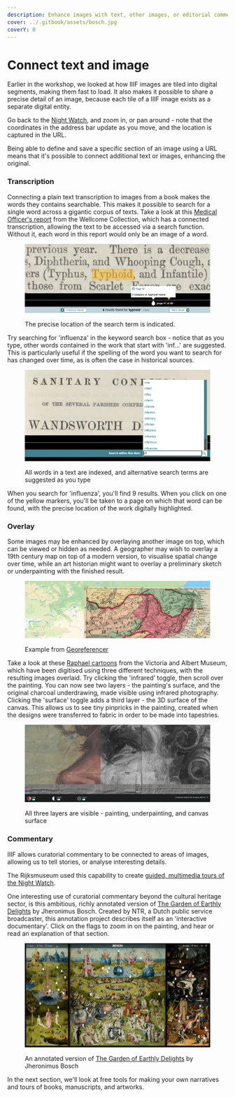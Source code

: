```yaml
---
description: Enhance images with text, other images, or editorial commentary
cover: ../.gitbook/assets/bosch.jpg
coverY: 0
---
```


# Connect text and image

Earlier in the workshop, we looked at how IIIF images are tiled into digital segments, making them fast to load. It also makes it possible to share a precise detail of an image, because each tile of a IIIF image exists as a separate digital entity.

Go back to the [Night Watch](https://hyper-resolution.org/view.html?pointer=0.329,0.001\&i=Rijksmuseum/SK-C-5/SK-C-5\_VIS\_20-um\_2019-12-21), and zoom in, or pan around - note that the coordinates in the address bar update as you move, and the location is captured in the URL.

Being able to define and save a specific section of an image using a URL means that it's possible to connect additional text or images, enhancing the original.

### Transcription

Connecting a plain text transcription to images from a book makes the words they contains searchable. This makes it possible to search for a single word across a gigantic corpus of texts. Take a look at this [Medical Officer's report](https://wellcomelibrary.org/moh/report/b18250464/0#?c=0\&m=0\&s=0\&cv=0\&z=-1.788%2C-0.1202%2C4.589%2C1.7914) from the Wellcome Collection, which has a connected transcription, allowing the text to be accessed via a search function. Without it, each word in this report would only be an image of a word.&#x20;

<figure><img src="../.gitbook/assets/keywordsearch.jpg" alt=""><figcaption><p>The precise location of the search term is indicated.</p></figcaption></figure>

Try searching for 'influenza' in the keyword search box - notice that as you type, other words contained in the work that start with 'inf...' are suggested. This is particularly useful if the spelling of the word you want to search for has changed over time, as is often the case in historical sources.

<figure><img src="../.gitbook/assets/keywordsuggestion.jpg" alt=""><figcaption><p>All words in a text are indexed, and alternative search terms are suggested as you type</p></figcaption></figure>

When you search for 'influenza', you'll find 9 results. When you click on one of the yellow markers, you'll be taken to a page on which that word can be found, with the precise location of the work digitally highlighted.

### Overlay

Some images may be enhanced by overlaying another image on top, which can be viewed or hidden as needed. A geographer may wish to overlay a 19th century map on top of a modern version, to visualise spatial change over time, while an art historian might want to overlay a preliminary sketch or underpainting with the finished result.

<figure><img src="../.gitbook/assets/mapoverlay.jpg" alt=""><figcaption><p>Example from <a href="https://www.georeferencer.com/compare">Georeferencer</a></p></figcaption></figure>

Take a look at these [Raphael cartoons](https://vanda.github.io/curtain-viewer/) from the Victoria and Albert Museum, which have been digitised using three different techniques, with the resulting images overlaid. Try clicking the 'infrared' toggle, then scroll over the painting. You can now see two layers - the painting's surface, and the original charcoal underdrawing, made visible using infrared photography. Clicking the 'surface' toggle adds a third layer - the 3D surface of the canvas. This allows us to see tiny pinpricks in the painting, created when the designs were transferred to fabric in order to be made into tapestries.

<figure><img src="../.gitbook/assets/raphael.jpg" alt=""><figcaption><p>All three layers are visible - painting, underpainting, and canvas surface</p></figcaption></figure>

### Commentary

IIIF allows curatorial commentary to be connected to areas of images, allowing us to tell stories, or analyse interesting details.

The Rijksmuseum used this capability to create [guided, multimedia tours of the Night Watch](https://beleefdenachtwacht.nl/en).

One interesting use of curatorial commentary beyond the cultural heritage sector, is this ambitious, richly annotated version of [The Garden of Earthly Delights](https://archief.ntr.nl/tuinderlusten/en.html) by Jheronimus Bosch. Created by NTR, a Dutch public service broadcaster, this annotation project describes itself as an 'interactive documentary'. Click on the flags to zoom in on the painting, and hear or read an explanation of that section.

<figure><img src="../.gitbook/assets/bosch.jpg" alt=""><figcaption><p>An annotated version of <a href="https://archief.ntr.nl/tuinderlusten/en.html">The Garden of Earthly Delights</a> by Jheronimus Bosch</p></figcaption></figure>

In the next section, we'll look at free tools for making your own narratives and tours of books, manuscripts, and artworks.
